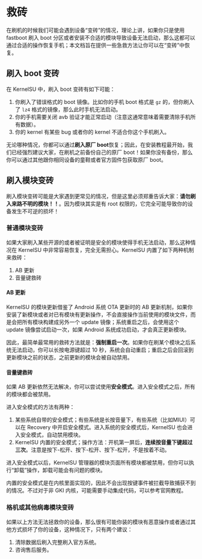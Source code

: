 # 救砖

在刷机的时候我们可能会遇到设备“变砖”的情况，理论上讲，如果你只是使用 fastboot 刷入 boot 分区或者安装不合适的模块导致设备无法启动，那么这都可以通过合适的操作恢复手机；本文档旨在提供一些急救方法让你可以在“变砖”中恢复。

## 刷入 boot 变砖

在 KernelSU 中，刷入 boot 变砖有如下可能：

1. 你刷入了错误格式的 boot 镜像。比如你的手机 boot 格式是 `gz` 的，但你刷入了 `lz4` 格式的镜像，那么此时手机无法启动。
2. 你的手机需要关闭 avb 验证才能正常启动（注意这通常意味着需要清除手机所有数据）。
3. 你的 kernel 有某些 bug 或者你的 kernel 不适合你这个手机刷入。

无论哪种情况，你都可以通过**刷入原厂 boot**恢复；因此，在安装教程最开始，我们已经强烈建议大家，在刷机之前备份自己的原厂 boot！如果你没有备份，那么你可以通过其他跟你相同设备的童鞋或者官方固件包获取原厂 boot。

## 刷入模块变砖

刷入模块变砖可能是大家遇到更常见的情况，但是这里必须郑重告诉大家：**请勿刷入来路不明的模块！！**。因为模块其实是有 root 权限的，它完全可能导致你的设备发生不可逆的损坏！

### 普通模块变砖

如果大家刷入某些开源的或者被证明是安全的模块使得手机无法启动，那么这种情况在 KernelSU 中非常容易恢复，完全无需担心。KernelSU 内置了如下两种机制来救砖：

1. AB 更新
2. 音量键救砖

#### AB 更新

KernelSU 的模块更新借鉴了 Android 系统 OTA 更新时的 AB 更新机制，如果你安装了新模块或者对已有模块有更新操作，不会直接操作当前使用的模块文件，而是会把所有模块构建成另外一个 update 镜像；系统重启之后，会使用这个 update 镜像尝试启动一次，如果 Android 系统成功启动，才会真正更新模块。

因此，最简单最常用的救砖方法就是：**强制重启一次**。如果你在刷某个模块之后系统无法启动，你可以长按电源键超过 10 秒，系统会自动重启；重启之后会回滚到更新模块之前的状态，之前更新的模块会被自动禁用。

#### 音量键救砖

如果 AB 更新依然无法解决，你可以尝试使用**安全模式**。进入安全模式之后，所有的模块都会被禁用。

进入安全模式的方法有两种：

1. 某些系统自带的安全模式；有些系统是长按音量下，有些系统（比如MIUI）可以在 Recovery 中开启安全模式。进入系统的安全模式后，KernelSU 也会进入安全模式，自动禁用模块。
2. KernelSU 内置的安全模式；操作方法：开机第一屏后，**连续按音量下键超过三次**。注意是按下-松开、按下-松开、按下-松开，不是按着不动。

进入安全模式以后，KernelSU 管理器的模块页面所有模块都被禁用，但你可以执行“卸载”操作，卸载可能会有问题的模块。

内置的安全模式是在内核里面实现的，因此不会出现按键事件被拦截导致捕获不到的情况。不过对于非 GKI 内核，可能需要手动集成代码，可以参考官网教程。

### 格机或其他病毒模块变砖

如果以上方法无法拯救你的设备，那么很有可能你装的模块有恶意操作或者通过其他方式损坏了你的设备，这种情况下，只有两个建议：

1. 清除数据后刷入完整刷入官方系统。
2. 咨询售后服务。
